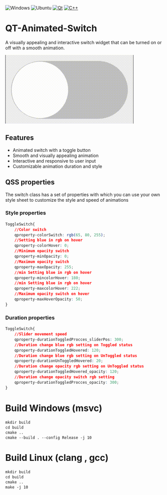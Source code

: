 
![Windows](https://github.com/barry-ran/QtScrcpy/workflows/Windows/badge.svg)
![Ubuntu](https://github.com/barry-ran/QtScrcpy/workflows/Ubuntu/badge.svg)
[![Qt](https://img.shields.io/badge/Qt-6.x-66cc00.svg)](https://www.qt.io/)
[![C++](https://img.shields.io/badge/C%2B%2B-17.0-4c979e.svg)](https://isocpp.org/)

# QT-Animated-Switch
A visually appealing and interactive switch widget that can be turned on or off with a smooth animation.

![switch](gitResources/standartSwitch.gif)

## Features
- Animated switch with a toggle button
- Smooth and visually appealing animation
- Interactive and responsive to user input
- Customizable animation duration and style

## QSS properties
The switch class has a set of properties with which you can use your own style sheet to customize the style and speed of animations


### Style properties
```css
ToggleSwitch{
    //Color switch
    qproperty-colorSwitch: rgb(65, 80, 255);
    //Setting blue in rgb on hover
    qproperty-colorHover: 0;
    //Minimum opacity switch
    qproperty-minOpacity: 0;
    //Maximum opacity switch
    qproperty-maxOpacity: 255;
    //min Setting blue in rgb on hover
    qproperty-mincolorHover: 180;
    //min Setting blue in rgb on hover
    qproperty-maxcolorHover: 222;
    //Maximum opacity switch on hover
    qproperty-maxHoverOpacity: 50;
}
```

### Duration properties
```css
ToggleSwitch{
    //Slider movement speed 
    qproperty-durationToggledProcces_sliderPos: 300;
    //Duration change blue rgb setting on Toggled status
    qproperty-durationToggledHovered: 120;
    //Duration change blue rgb setting on UnToggled status
    qproperty-durationUnToggledHovered: 20;
    //Duration change opacity rgb setting on UnToggled status
    qproperty-durationToggledHovered_opacity: 120;
    //Duration change opacity switch rgb setting 
    qproperty-durationToggledProcces_opacity: 300;
}
```

# Build Windows (msvc)
```
mkdir build
cd build
cmake ..
cmake --build . --config Release -j 10
```
# Build Linux (clang , gcc)
```
mkdir build
cd build
cmake ..
make -j 10
```

